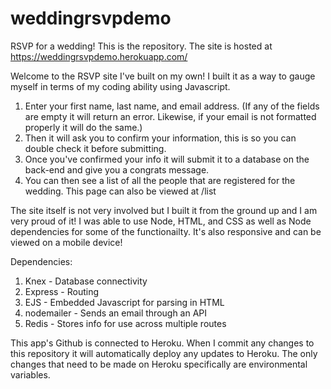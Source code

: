 # weddingrsvpdemo
RSVP for a wedding!
This is the repository.
The site is hosted at https://weddingrsvpdemo.herokuapp.com/

Welcome to the RSVP site I've built on my own! I built it as a way to gauge myself in terms of my coding ability using Javascript.

1) Enter your first name, last name, and email address. (If any of the fields are empty it will return an error. Likewise, if your email is not formatted properly it will do the same.)
2) Then it will ask you to confirm your information, this is so you can double check it before submitting.
3) Once you've confirmed your info it will submit it to a database on the back-end and give you a congrats message.
4) You can then see a list of all the people that are registered for the wedding. This page can also be viewed at /list

The site itself is not very involved but I built it from the ground up and I am very proud of it! I was able to use Node, HTML, and CSS as well as Node dependencies for some of the functionailty. It's also responsive and can be viewed on a mobile device!

Dependencies:
1) Knex - Database connectivity
2) Express - Routing
3) EJS - Embedded Javascript for parsing in HTML
4) nodemailer - Sends an email through an API
5) Redis - Stores info for use across multiple routes

This app's Github is connected to Heroku. When I commit any changes to this repository it will automatically deploy any updates to Heroku. The only changes that need to be made on Heroku specifically are environmental variables.
